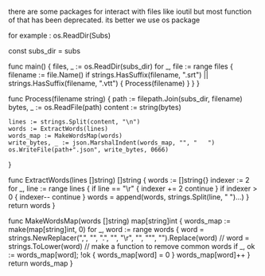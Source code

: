 there are some packages for interact with files like ioutil but most function of that has been deprecated.
its better we use os package

for example :
os.ReadDir(Subs)

const subs_dir = subs

func main() {
	files, _ := os.ReadDir(subs_dir)
	for _, file := range files {
		filename := file.Name()
		if strings.HasSuffix(filename, ".srt") || strings.HasSuffix(filename, ".vtt") {
			Process(filename)
		}
	}
}

func Process(filename string) {
	path := filepath.Join(subs_dir, filename)
	bytes, _ := os.ReadFile(path)
	content := string(bytes)

	lines := strings.Split(content, "\n")
	words := ExtractWords(lines)
	words_map := MakeWordsMap(words)
	write_bytes, _ := json.MarshalIndent(words_map, "", "	")
	os.WriteFile(path+".json", write_bytes, 0666)
}

func ExtractWords(lines []string) []string {
	words := []string{}
	indexer := 2
	for _, line := range lines {
		if line == "\r" {
			indexer += 2
			continue
		}
		if indexer > 0 {
			indexer--
			continue
		}
		words = append(words, strings.Split(line, " ")...)
	}
	return words
}

func MakeWordsMap(words []string) map[string]int {
	words_map := make(map[string]int, 0)
	for _, word := range words {
		word = strings.NewReplacer(",", "", ".", "", "\r", "", "\"", "").Replace(word)
		// word = strings.ToLower(word)
		// make a function to remove common words
		if _, ok := words_map[word]; !ok {
			words_map[word] = 0
		}
		words_map[word]++
	}
	return words_map
}
